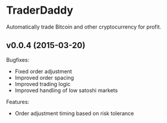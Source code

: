 # TraderDaddy
Automatically trade Bitcoin and other cryptocurrency for profit.

## v0.0.4 (2015-03-20)

Bugfixes:

- Fixed order adjustment
- Improved order spacing
- Improved trading logic
- Improved handling of low satoshi markets

Features:
- Order adjustment timing based on risk tolerance
